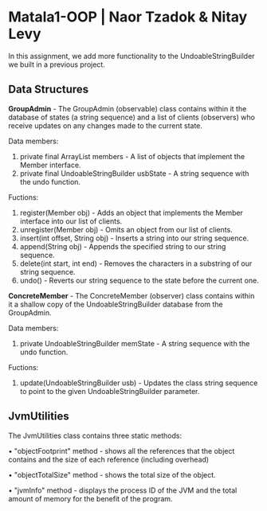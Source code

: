 # Matala1-OOP | Naor Tzadok & Nitay Levy
In this assignment, we add more functionality to the UndoableStringBuilder we built in a previous project.

## Data Structures
**GroupAdmin** - The GroupAdmin (observable) class contains within it the database of states (a string sequence) and a list of clients (observers) who receive updates on any changes made to the current state.

Data members:
1. private final ArrayList<Member> members - A list of objects that implement the Member interface.
2. private final UndoableStringBuilder usbState - A string sequence with the undo function.

Fuctions: 
1. register(Member obj) - Adds an object that implements the Member interface into our list of clients.
2. unregister(Member obj) - Omits an object from our list of clients.
3. insert(int offset, String obj) - Inserts a string into our string sequence.
4. append(String obj) - Appends the specified string to our string sequence.
5. delete(int start, int end) - Removes the characters in a substring of our string sequence.
6. undo() - Reverts our string sequence to the state before the current one.

**ConcreteMember** - The ConcreteMember (observer) class contains within it a shallow copy of the UndoableStringBuilder database from the GroupAdmin.
  
Data members:
1. private UndoableStringBuilder memState - A string sequence with the undo function.

Fuctions:
1. update(UndoableStringBuilder usb) -  Updates the class string sequence to point to the given UndoableStringBuilder parameter.

## JvmUtilities
The JvmUtilities class contains three static methods:

• "objectFootprint" method - shows all the references that the object contains and the size of each reference (including overhead)

• "objectTotalSize" method - shows the total size of the object.

• "jvmInfo" method - displays the process ID of the JVM and the total amount of memory for the benefit of the program.
